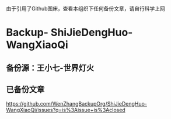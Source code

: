 由于引用了Github图床，查看本组织下任何备份文章，请自行科学上网
# Backup- ShiJieDengHuo-WangXiaoQi
## 备份源：王小七-世界灯火

## 已备份文章
https://github.com/WenZhangBackupOrg/ShiJieDengHuo-WangXiaoQi/issues?q=is%3Aissue+is%3Aclosed

